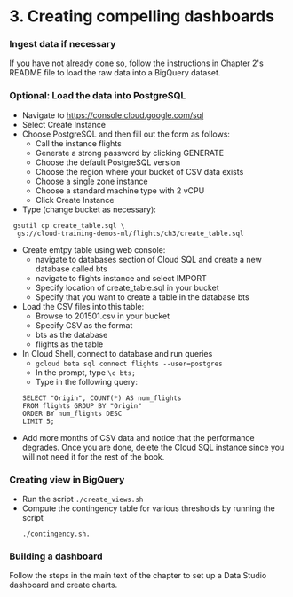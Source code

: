 # 3. Creating compelling dashboards

### Ingest data if necessary
If you have not already done so, follow the instructions in Chapter 2's README file
to load the raw data into a BigQuery dataset.

### Optional: Load the data into PostgreSQL
* Navigate to https://console.cloud.google.com/sql
* Select Create Instance
* Choose PostgreSQL and then fill out the form as follows:
  * Call the instance flights
  * Generate a strong password by clicking GENERATE
  * Choose the default PostgreSQL version
  * Choose the region where your bucket of CSV data exists
  * Choose a single zone instance
  * Choose a standard machine type with 2 vCPU
  * Click Create Instance
*  Type (change bucket as necessary):
  ```
   gsutil cp create_table.sql \
    gs://cloud-training-demos-ml/flights/ch3/create_table.sql
  ```
* Create emtpy table using web console:
  * navigate to databases section of Cloud SQL and create a new database called bts
  * navigate to flights instance and select IMPORT
  * Specify location of create_table.sql in your bucket
  * Specify that you want to create a table in the database bts
* Load the CSV files into this table:
  * Browse to 201501.csv in your bucket
  * Specify CSV as the format
  * bts as the database
  * flights as the table
* In Cloud Shell, connect to database and run queries
  * ```gcloud beta sql connect flights --user=postgres```
  * In the prompt, type ```\c bts;```
  * Type in the following query:
  ``` 
  SELECT "Origin", COUNT(*) AS num_flights 
  FROM flights GROUP BY "Origin" 
  ORDER BY num_flights DESC 
  LIMIT 5;
  ```
* Add more months of CSV data and notice that the performance degrades.
Once you are done, delete the Cloud SQL instance since you will not need it for the rest of the book.

### Creating view in BigQuery
* Run the script 
  ```./create_views.sh```
* Compute the contingency table for various thresholds by running the script 
  ```
  ./contingency.sh.
  ```

### Building a dashboard
Follow the steps in the main text of the chapter to set up a Data Studio dashboard and create charts.


